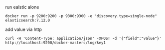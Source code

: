run ealstic alone

```
docker run -p 9200:9200 -p 9300:9300 -e "discovery.type=single-node" elasticsearch:7.12.0
```

add value via http

```
curl -H 'Content-Type: application/json' -XPOST -d '{"field":"value"}' http://localhost:9200/docker-masters/log/key1
```
